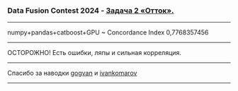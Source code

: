 <h3>Data Fusion Contest 2024 - <a href='https://ods.ai/competitions/data-fusion2024-churn' target='_blank'>Задача 2 «Отток».</a></h3>
<hr>
numpy+pandas+catboost+GPU ~ Concordance Index 0,7768357456
<hr>
ОСТОРОЖНО! Есть ошибки, ляпы и сильная корреляция.
<hr>
Спасибо за наводки <a href='https://github.com/gogvan/dfc2024_task2' target='_blank'>gogvan</a> и <a href='https://www.kaggle.com/code/ivankomarov/eda-churn/notebook' target='_blank'>ivankomarov</a>
<hr>

